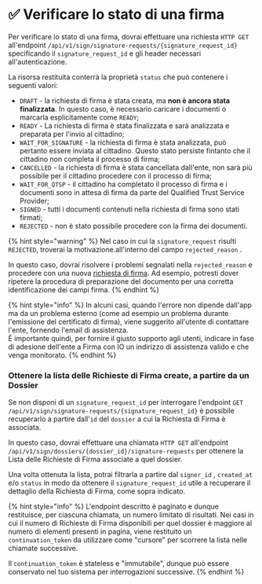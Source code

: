 # ✅ Verificare lo stato di una firma

Per verificare lo stato di una firma, dovrai effettuare una richiesta `HTTP GET` all'endpoint `/api/v1/sign/signature-requests/{signature_request_id}` specificando il `signature_request_id` e gli header necessari all'autenticazione.

La risorsa restituita conterrà la proprietà `status` che può contenere i seguenti valori:

* `DRAFT` - la richiesta di firma è stata creata, ma **non è ancora stata finalizzata**. In questo caso, è necessario caricare i documenti o marcarla esplicitamente come `READY`;
* `READY` - La richiesta di firma è stata finalizzata e sarà analizzata e preparata per l'invio al cittadino;
* `WAIT_FOR_SIGNATURE` - la richiesta di firma è stata analizzata, può pertanto essere inviata al cittadino. Questo stato persiste fintanto che il cittadino non completa il processo di firma;
* `CANCELLED` - la richiesta di firma è stata cancellata dall'ente, non sarà più possibile per il cittadino procedere con il processo di firma;
* `WAIT_FOR_QTSP` - il cittadino ha completato il processo di firma e i documenti sono in attesa di firma da parte del Qualified Trust Service Provider;
* `SIGNED` - tutti i documenti contenuti nella richiesta di firma sono stati firmati;
* `REJECTED` - non è stato possibile procedere con la firma dei documenti.&#x20;

{% hint style="warning" %}
Nel caso in cui la `signature_request` risulti `REJECTED`, troverai la motivazione.all'interno del campo `rejected_reason` .&#x20;

In questo caso, dovrai risolvere i problemi segnalati nella `rejected_reason` e procedere con una nuova [richiesta di firma](richiedere-una-firma/). Ad esempio, potresti dover ripetere la procedura di preparazione del documento per una corretta identificazione dei campi firma.
{% endhint %}

{% hint style="info" %}
In alcuni casi, quando l'errore non dipende dall'app ma da un problema esterno (come ad esempio un problema durante l'emissione del certificato di firma), viene suggerito all'utente di contattare l'ente, fornendo l'email di assistenza.\
È importante quindi, per fornire il giusto supporto agli utenti, indicare in fase di adesione dell'ente a Firma con IO un indirizzo di assistenza valido e che venga monitorato.
{% endhint %}

### Ottenere la lista delle Richieste di Firma create, a partire da un Dossier

Se non disponi di un `signature_request_id` per interrogare l'endpoint `GET /api/v1/sign/signature-requests/{signature_request_id}` è possibile recuperarlo a partire dall'`id` del `dossier` a cui la Richiesta di Firma è associata.

In questo caso, dovrai effettuare una chiamata `HTTP GET` all'endpoint `/api/v1/sign/dossiers/{dossier_id}/signature-requests` per ottenere la Lista delle Richieste di Firma associate a quel dossier.

Una volta ottenuta la lista, potrai filtrarla a partire dal `signer_id` , `created_at` e/o `status` in modo da ottenere il `signature_request_id` utile a recuperare il dettaglio della Richiesta di Firma, come sopra indicato.

{% hint style="info" %}
L'endpoint descritto è paginato e dunque restituisce, per ciascuna chiamata, un numero limitato di risultati. Nei casi in cui il numero di Richieste di Firma disponibili per quel dossier è maggiore al numero di elementi presenti in pagina, viene restituito un `continuation_token` da utilizzare come "cursore" per scorrere la lista nelle chiamate successive.

Il `continuation_token` è stateless e "immutabile", dunque può essere conservato nel tuo sistema per interrogazioni successive.
{% endhint %}
